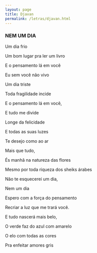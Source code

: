 ```yaml
---
layout: page
title: Djavan
permalink: /letras/djavan.html
---
```


### NEM UM DIA

Um dia frio

Um bom lugar pra ler um livro

E o pensamento lá em você

Eu sem você não vivo

Um dia triste

Toda fragilidade incide

E o pensamento lá em você,

E tudo me divide

Longe da felicidade

E todas as suas luzes

Te desejo como ao ar

Mais que tudo,

És manhã na natureza das flores

Mesmo por toda riqueza dos sheiks árabes

Não te esquecerei um dia,

Nem um dia

Espero com a força do pensamento

Recriar a luz que me trará você.

E tudo nascerá mais belo,

O verde faz do azul com amarelo

O elo com todas as cores

Pra enfeitar amores gris